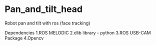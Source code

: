 # Pan_and_tilt_head
Robot pan and tilt with ros (face tracking)

Dependencies
1.ROS MELODIC
2.dlib library - python
3.ROS USB-CAM Package
4.Opencv
